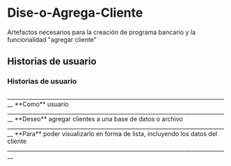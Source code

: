 # Dise-o-Agrega-Cliente
Artefactos necesarios para la creación de programa bancario y la funcionalidad "agregar cliente"

<h2>Historias de usuario</h2>

<h3>Historias de usuario</h3>
________________________________________________________________________________
**Como** usuario
________________________________________________________________________________
**Deseo** agregar clientes a una base de datos o archivo 
________________________________________________________________________________
**Para** poder visualizarlo en forma de lista, incluyendo los datos del cliente
________________________________________________________________________________
